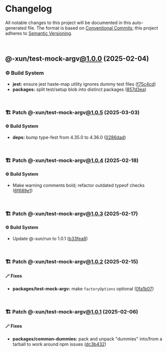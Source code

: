 # Changelog

All notable changes to this project will be documented in this auto-generated
file. The format is based on [Conventional Commits][1];
this project adheres to [Semantic Versioning][2].

<br />

## @-xun/test-mock-argv[@1.0.0][3] (2025-02-04)

### ⚙️ Build System

- **jest:** ensure jest haste-map utility ignores dummy test files ([f75c4cd][4])
- **packages:** split test/setup blob into distinct packages ([857d3ea][5])

<br />

### 🏗️ Patch @-xun/test-mock-argv[@1.0.5][6] (2025-03-03)

#### ⚙️ Build System

- **deps:** bump type-fest from 4.35.0 to 4.36.0 ([0286dad][7])

<br />

### 🏗️ Patch @-xun/test-mock-argv[@1.0.4][8] (2025-02-18)

#### ⚙️ Build System

- Make warning comments bold; refactor outdated typeof checks ([6f689e1][9])

<br />

### 🏗️ Patch @-xun/test-mock-argv[@1.0.3][10] (2025-02-17)

#### ⚙️ Build System

- Update @-xun/run to 1.0.1 ([b33fea8][11])

<br />

### 🏗️ Patch @-xun/test-mock-argv[@1.0.2][12] (2025-02-15)

#### 🪄 Fixes

- **packages/test-mock-argv:** make `factoryOptions` optional ([0fa1b07][13])

<br />

### 🏗️ Patch @-xun/test-mock-argv[@1.0.1][14] (2025-02-06)

#### 🪄 Fixes

- **packages/common-dummies:** pack and unpack "dummies" into/from a tarball to work around npm issues ([dc3b432][15])

[1]: https://conventionalcommits.org
[2]: https://semver.org
[3]: https://github.com/Xunnamius/test-utils/compare/857d3eac80084608a88cbc27476cbe23e155ce7d...@-xun/test-mock-argv@1.0.0
[4]: https://github.com/Xunnamius/test-utils/commit/f75c4cd929f5d1720d466436ad2ee5c68cced170
[5]: https://github.com/Xunnamius/test-utils/commit/857d3eac80084608a88cbc27476cbe23e155ce7d
[6]: https://github.com/Xunnamius/test-utils/compare/@-xun/test-mock-argv@1.0.4...@-xun/test-mock-argv@1.0.5
[7]: https://github.com/Xunnamius/test-utils/commit/0286dad11ad40c10f9ed8ec68d858b0245f66bad
[8]: https://github.com/Xunnamius/test-utils/compare/@-xun/test-mock-argv@1.0.3...@-xun/test-mock-argv@1.0.4
[9]: https://github.com/Xunnamius/test-utils/commit/6f689e10efcbac51bda6c5db872d36185d578002
[10]: https://github.com/Xunnamius/test-utils/compare/@-xun/test-mock-argv@1.0.2...@-xun/test-mock-argv@1.0.3
[11]: https://github.com/Xunnamius/test-utils/commit/b33fea8db53369e4e821d273ed05fd0d4c91b749
[12]: https://github.com/Xunnamius/test-utils/compare/@-xun/test-mock-argv@1.0.1...@-xun/test-mock-argv@1.0.2
[13]: https://github.com/Xunnamius/test-utils/commit/0fa1b071f369dbe1d4bcd1896de0bdc00b84cfdd
[14]: https://github.com/Xunnamius/test-utils/compare/@-xun/test-mock-argv@1.0.0...@-xun/test-mock-argv@1.0.1
[15]: https://github.com/Xunnamius/test-utils/commit/dc3b432f6d15898a8396cf56c73f03cafcecb7a9
